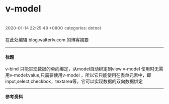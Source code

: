 # v-model
<font color=gray size=2>2020-01-14 22:25:49 +0800</font>
<font color=gray size=2>categories: dotnet</font>
---

在此处编辑 blog.walterlv.com 的博客摘要

---

#### 标题

v-bind 只能实现数据的单向绑定，从model自动绑定到view
v-model 使用时无需用v-model:value,只需要使用v-model ，所以它只能使用在表单元素中，即input,select,checkbox，textarea等，它可以实现数据的双向数据绑定

---

**参考资料**
